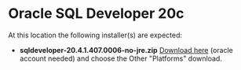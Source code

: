 # Oracle SQL Developer 20c
At this location the following installer(s) are expected:
+ **sqldeveloper-20.4.1.407.0006-no-jre.zip** [Download here](https://www.oracle.com/tools/downloads/sqldev-downloads.html) (oracle account needed) and choose the Other "Platforms" download.

